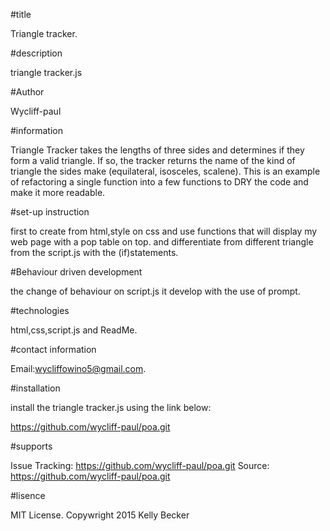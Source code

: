 #title

 Triangle tracker.

#description

 triangle tracker.js

#Author

Wycliff-paul

#information

Triangle Tracker takes the lengths of three sides and determines if they form a valid triangle. If so, the tracker returns the name of the kind of triangle the sides make (equilateral, isosceles, scalene). This is an example of refactoring a single function into a few functions to DRY the code and make it more readable.

#set-up instruction

first to create from html,style on css and use functions that will display my web page with a pop table on top. and differentiate from different triangle from the script.js with the  (if)statements.

#Behaviour driven development

the change of behaviour on script.js it develop with the use of prompt.

#technologies

html,css,script.js and ReadMe.

#contact information

Email:wycliffowino5@gmail.com.

#installation

install the triangle tracker.js using the link below:

https://github.com/wycliff-paul/poa.git

#supports

Issue Tracking: https://github.com/wycliff-paul/poa.git
Source: https://github.com/wycliff-paul/poa.git

#lisence

MIT License. Copywright 2015 Kelly Becker
